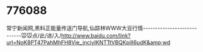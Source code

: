 # 776088
常宁新闻网,黑料正能量传送门导航,仙踪林WWW大豆行情----------------------------🐭🐭点/此/进/入/http://www.baidu.com/link?url=NoK8PT47PahMhFH8Vie_jnciyIKNTTtVBQKpill6udK&amp;wd
